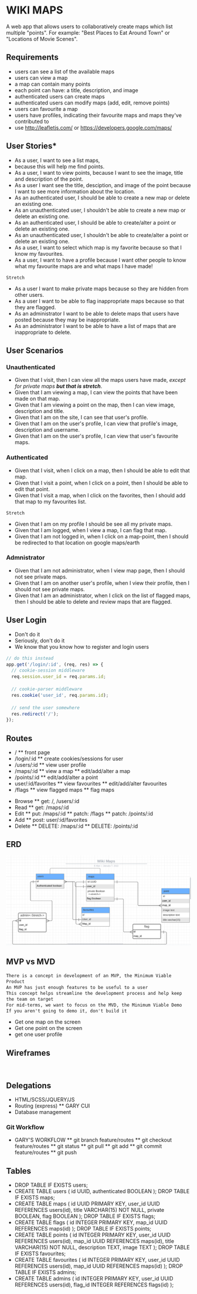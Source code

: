 # WIKI MAPS
A web app that allows users to collaboratively create maps which list multiple "points". For example: "Best Places to Eat Around Town" or "Locations of Movie Scenes".

## Requirements
* users can see a list of the available maps
* users can view a map
* a map can contain many points
* each point can have: a title, description, and image
* authenticated users can create maps
* authenticated users can modify maps (add, edit, remove points)
* users can favourite a map
* users have profiles, indicating their favourite maps and maps they've contributed to
* use http://leafletjs.com/ or https://developers.google.com/maps/



## User Stories*
<!-- A user story describes how users will interact with your application. They have the form: As a ___, I want to _, because ____.
eg. As a user, I want to be able to save posts, because I want to review them later. ser stories can also be negated: As a __, I shouldn't be able to _, because ___.
eg. As a user, I shouldn't be able to edit other users posts, because I don't own those posts. -->
* As a user, I want to see a list maps, 
* because this will help me find points.
* As a user, I want to view points, because I want to see the image, title and description of the point.
* As a user I want see the title, desciption, and image of the point because I want to see more information about the location.
* As an authenticated user, I should be able to create a new map or delete an existing one.
* As an unauthenticated user, I shouldn't be able to create a new map or delete an existing one.
* As an authenticated user, I should be able to create/alter a point or delete an existing one.
* As an unauthenticated user, I shouldn't be able to create/alter a point or delete an existing one.
* As a user, I want to select which map is my favorite because so that I know my favourites.
* As a user, I want to have a profile because I want other people to know what my favourite maps are and what maps I have made!

``` 
Stretch 
```
* As a user I want to make private maps because so they are hidden from other users.
* As a user I want to be able to flag inappropriate maps because so that they are flagged.  
* As an administrator I want to be able to delete maps that users have posted because they may be inappropriate.
* As an administrator I want to be able to have a list of maps that are inappropriate to delete.

## User Scenarios
<!-- A user scenario is a syntactic alternative to user stories
They have the form: Given __, when _, then ____.
eg. Given that I am logged in, when I click favourite on a post, then it is added to my favourites.
You can also chain on an and to user stories/scenarios
eg. Given that I am logged in, when I click favourite on a post, then it is added to my favourites and the save icon will change to indicate success. Be more vague, not too specific.-->

### Unauthenticated
* Given that I visit, then I can view all the maps users have made, *except for private maps **but that is stretch***.
* Given that I am viewing a map, I can view the points that have been made on that map.
* Given that I am viewing a point on the map, then I can view image, description and title.
* Given that I am on the site, I can see that user's profile.
* Given that I am on the user's profile, I can view that profile's image, description and username.
* Given that I am on the user's profile, I can view that user's favourite maps.

### Authenticated
* Given that I visit, when I click on a map, then I should be able to edit that map.
* Given that I visit a point, when I click on a point, then I should be able to edit that point.
* Given that I visit a map, when I click on the favorites, then I should add that map to my favourites list.
 
```
Stretch
```
* Given that I am on my profile I should be see all my private maps.
* Given that I am logged, when I view a map, I can flag that map.
* Given that I am not logged in, when I click on a map-point, then I should be redirected to that location on google maps/earth

### Admnistrator
* Given that I am not administrator, when I view map page, then I should not see private maps. 
* Given that I am on another user's profile, when I view their profile, then I should not see private maps. 
* Given that I am an administrator, when I click on the list of flagged maps, then I should be able to delete and review maps that are flagged.



## User Login
* Don't do it
* Seriously, don't do it
* We know that you know how to register and login users
```js 
// do this instead
app.get('/login/:id', (req, res) => {
  // cookie-session middleware
  req.session.user_id = req.params.id;

  // cookie-parser middleware
  res.cookie('user_id', req.params.id);

  // send the user somewhere
  res.redirect('/');
}); 
```

## Routes
<!-- Once you know the resources that you'll have, write out the routes that you'll need to perform BREAD operations on those resources
Remember RESTful conventions (they make it much easier) -->
* / 
  ** front page
* /login/:id 
  ** create cookies/sessions for user
* /users/:id 
  ** view user profile
* /maps/:id 
  ** view a map
  ** edit/add/alter a map
* /points/:id
  ** edit/add/alter a point
* user/:id/favorites 
  ** view favourites
  ** edit/add/alter favourites
* /flags
  ** view flagged maps
  ** flag maps
<!-- stretch -->

<!-- full RESTful compliance -->
* Browse 
  ** get: /, /users/:id
* Read
  ** get: /maps/:id 
* Edit 
  ** put: /maps/:id
  ** patch: /flags
  ** patch: /points/:id
* Add 
  ** post: user/:id/favorites
* Delete 
  ** DELETE: /maps/:id
  ** DELETE: /points/:id 

## ERD
<!-- The user stories provide you with nouns (eg. user, posts, favourites)
Use these nouns/entities to build out your database (ie. tables are the nouns from the stories) -->
![Entity Relationship Diagram](/planning/WikiMapERD.png)

## MVP vs MVD
```
There is a concept in development of an MVP, the Minimum Viable Product
An MVP has just enough features to be useful to a user
This concept helps streamline the development process and help keep the team on target
For mid-terms, we want to focus on the MVD, the Minimum Viable Demo
If you aren't going to demo it, don't build it
```
<!-- level one  -->
* Get one map on the screen
* Get one point on the screen
* get one user profile

## Wireframes
<!-- Draw out the structure of your web pages
This will make it much easier to build out these pages later
This is also a great opportunity to get input from all of the team members
Design matters... however you are a developer, not a designer
Get inspiration from websites you visit -->

![]() 
<!-- wireframe -->
## Delegations
* HTML/SCSS/JQUERY/JS
* Routing (express) 
  ** GARY CUI
* Database management

### Git Workflow
* GARY'S WORKFLOW
  ** git branch feature/routes
  ** git checkout feature/routes
  ** git status
  ** git pull
  ** git add <FILES HERE>
  ** git commit feature/routes
  ** git push 

<!-- make sure tables are in 1NF form at least -->
## Tables
* DROP TABLE IF EXISTS users;
* CREATE TABLE users (
  id UUID,
  authenticated BOOLEAN
  );
  DROP TABLE IF EXISTS maps;
* CREATE TABLE maps (
  id UUID PRIMARY KEY,
  user_id UUID REFERENCES users(id),
  title VARCHAR(15) NOT NULL,
  private BOOLEAN,
  flag BOOLEAN
  );
  DROP TABLE IF EXISTS flags;
* CREATE TABLE flags (
  id INTEGER PRIMARY KEY,
  map_id  UUID REFERENCES maps(id)
  );
  DROP TABLE IF EXISTS points;
* CREATE TABLE points (
  id INTEGER PRIMARY KEY,
  user_id UUID REFERENCES users(id),
  map_id  UUID REFERENCES maps(id),
  title VARCHAR(15) NOT NULL, 
  description TEXT,
  image TEXT
  );
  DROP TABLE IF EXISTS favourites;
* CREATE TABLE favourites (
  id INTEGER PRIMARY KEY,
  user_id UUID REFERENCES users(id),
  map_id  UUID REFERENCES maps(id)
  );
  DROP TABLE IF EXISTS admins;
* CREATE TABLE admins (
  id INTEGER PRIMARY KEY,
  user_id UUID REFERENCES users(id),
  flag_id INTEGER REFERENCES flags(id)
  );
    
  
  


